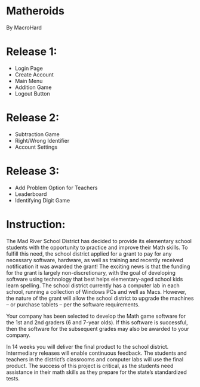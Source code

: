# Matheroids
By MacroHard

# Release 1:
- Login Page
- Create Account
- Main Menu
- Addition Game
- Logout Button

# Release 2:
- Subtraction Game
- Right/Wrong Identifier
- Account Settings

# Release 3:
- Add Problem Option for Teachers
- Leaderboard
- Identifying Digit Game

# Instruction:

The Mad River School District has decided to provide its elementary school students with the opportunity to practice and improve their Math skills. To fulfill this need, the school district applied for a grant to pay for any necessary software, hardware, as well as training and recently received notification it was awarded the grant! The exciting news is that the funding for the grant is largely non-discretionary, with the goal of developing software using technology that best helps elementary-aged school kids learn spelling. The school district currently has a computer lab in each school, running a collection of Windows PCs and well as Macs. However, the nature of the grant will allow the school district to upgrade the machines – or purchase tablets – per the software requirements. 

Your company has been selected to develop the Math game software for the 1st and 2nd graders (6 and 7-year olds). If this software is successful, then the software for the subsequent grades may also be awarded to your company. 
 
In 14 weeks you will deliver the final product to the school district. Intermediary releases will enable continuous feedback.  The students and teachers in the district’s classrooms and computer labs will use the final product. The success of this project is critical, as the students need assistance in their math skills as they prepare for the state’s standardized tests. 
